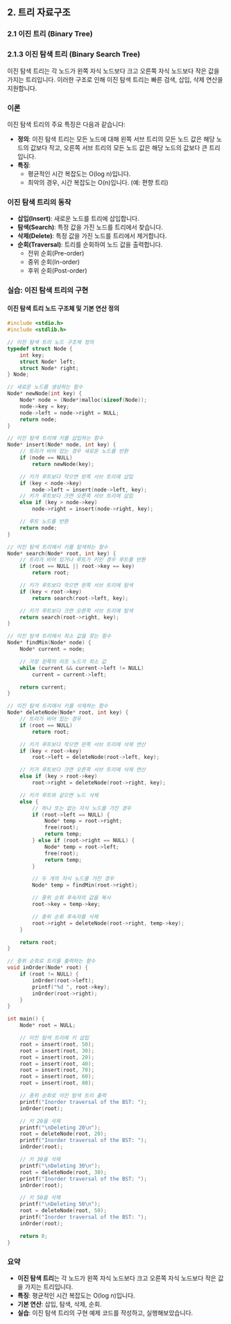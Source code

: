 ## 2. 트리 자료구조

### 2.1 이진 트리 (Binary Tree)

### 2.1.3 이진 탐색 트리 (Binary Search Tree)

이진 탐색 트리는 각 노드가 왼쪽 자식 노드보다 크고 오른쪽 자식 노드보다 작은 값을 가지는 트리입니다. 이러한 구조로 인해 이진 탐색 트리는 빠른 검색, 삽입, 삭제 연산을 지원합니다.

### 이론

이진 탐색 트리의 주요 특징은 다음과 같습니다:

- **정의**: 이진 탐색 트리는 모든 노드에 대해 왼쪽 서브 트리의 모든 노드 값은 해당 노드의 값보다 작고, 오른쪽 서브 트리의 모든 노드 값은 해당 노드의 값보다 큰 트리입니다.
- **특징**:
  - 평균적인 시간 복잡도는 O(log n)입니다.
  - 최악의 경우, 시간 복잡도는 O(n)입니다. (예: 편향 트리)

### 이진 탐색 트리의 동작

- **삽입(Insert)**: 새로운 노드를 트리에 삽입합니다.
- **탐색(Search)**: 특정 값을 가진 노드를 트리에서 찾습니다.
- **삭제(Delete)**: 특정 값을 가진 노드를 트리에서 제거합니다.
- **순회(Traversal)**: 트리를 순회하여 노드 값을 출력합니다.
  - 전위 순회(Pre-order)
  - 중위 순회(In-order)
  - 후위 순회(Post-order)

### 실습: 이진 탐색 트리의 구현

#### 이진 탐색 트리 노드 구조체 및 기본 연산 정의

```c
#include <stdio.h>
#include <stdlib.h>

// 이진 탐색 트리 노드 구조체 정의
typedef struct Node {
    int key;
    struct Node* left;
    struct Node* right;
} Node;

// 새로운 노드를 생성하는 함수
Node* newNode(int key) {
    Node* node = (Node*)malloc(sizeof(Node));
    node->key = key;
    node->left = node->right = NULL;
    return node;
}

// 이진 탐색 트리에 키를 삽입하는 함수
Node* insert(Node* node, int key) {
    // 트리가 비어 있는 경우 새로운 노드를 반환
    if (node == NULL)
        return newNode(key);

    // 키가 루트보다 작으면 왼쪽 서브 트리에 삽입
    if (key < node->key)
        node->left = insert(node->left, key);
    // 키가 루트보다 크면 오른쪽 서브 트리에 삽입
    else if (key > node->key)
        node->right = insert(node->right, key);

    // 루트 노드를 반환
    return node;
}

// 이진 탐색 트리에서 키를 탐색하는 함수
Node* search(Node* root, int key) {
    // 트리가 비어 있거나 루트가 키인 경우 루트를 반환
    if (root == NULL || root->key == key)
        return root;

    // 키가 루트보다 작으면 왼쪽 서브 트리에 탐색
    if (key < root->key)
        return search(root->left, key);

    // 키가 루트보다 크면 오른쪽 서브 트리에 탐색
    return search(root->right, key);
}

// 이진 탐색 트리에서 최소 값을 찾는 함수
Node* findMin(Node* node) {
    Node* current = node;

    // 가장 왼쪽의 리프 노드가 최소 값
    while (current && current->left != NULL)
        current = current->left;

    return current;
}

// 이진 탐색 트리에서 키를 삭제하는 함수
Node* deleteNode(Node* root, int key) {
    // 트리가 비어 있는 경우
    if (root == NULL)
        return root;

    // 키가 루트보다 작으면 왼쪽 서브 트리에 삭제 연산
    if (key < root->key)
        root->left = deleteNode(root->left, key);

    // 키가 루트보다 크면 오른쪽 서브 트리에 삭제 연산
    else if (key > root->key)
        root->right = deleteNode(root->right, key);

    // 키가 루트와 같으면 노드 삭제
    else {
        // 하나 또는 없는 자식 노드를 가진 경우
        if (root->left == NULL) {
            Node* temp = root->right;
            free(root);
            return temp;
        } else if (root->right == NULL) {
            Node* temp = root->left;
            free(root);
            return temp;
        }

        // 두 개의 자식 노드를 가진 경우
        Node* temp = findMin(root->right);

        // 중위 순회 후속자의 값을 복사
        root->key = temp->key;

        // 중위 순회 후속자를 삭제
        root->right = deleteNode(root->right, temp->key);
    }

    return root;
}

// 중위 순회로 트리를 출력하는 함수
void inOrder(Node* root) {
    if (root != NULL) {
        inOrder(root->left);
        printf("%d ", root->key);
        inOrder(root->right);
    }
}

int main() {
    Node* root = NULL;

    // 이진 탐색 트리에 키 삽입
    root = insert(root, 50);
    root = insert(root, 30);
    root = insert(root, 20);
    root = insert(root, 40);
    root = insert(root, 70);
    root = insert(root, 60);
    root = insert(root, 80);

    // 중위 순회로 이진 탐색 트리 출력
    printf("Inorder traversal of the BST: ");
    inOrder(root);

    // 키 20을 삭제
    printf("\nDeleting 20\n");
    root = deleteNode(root, 20);
    printf("Inorder traversal of the BST: ");
    inOrder(root);

    // 키 30을 삭제
    printf("\nDeleting 30\n");
    root = deleteNode(root, 30);
    printf("Inorder traversal of the BST: ");
    inOrder(root);

    // 키 50을 삭제
    printf("\nDeleting 50\n");
    root = deleteNode(root, 50);
    printf("Inorder traversal of the BST: ");
    inOrder(root);

    return 0;
}
```

### 요약

- **이진 탐색 트리**는 각 노드가 왼쪽 자식 노드보다 크고 오른쪽 자식 노드보다 작은 값을 가지는 트리입니다.
- **특징**: 평균적인 시간 복잡도는 O(log n)입니다.
- **기본 연산**: 삽입, 탐색, 삭제, 순회.
- **실습**: 이진 탐색 트리의 구현 예제 코드를 작성하고, 실행해보았습니다.
